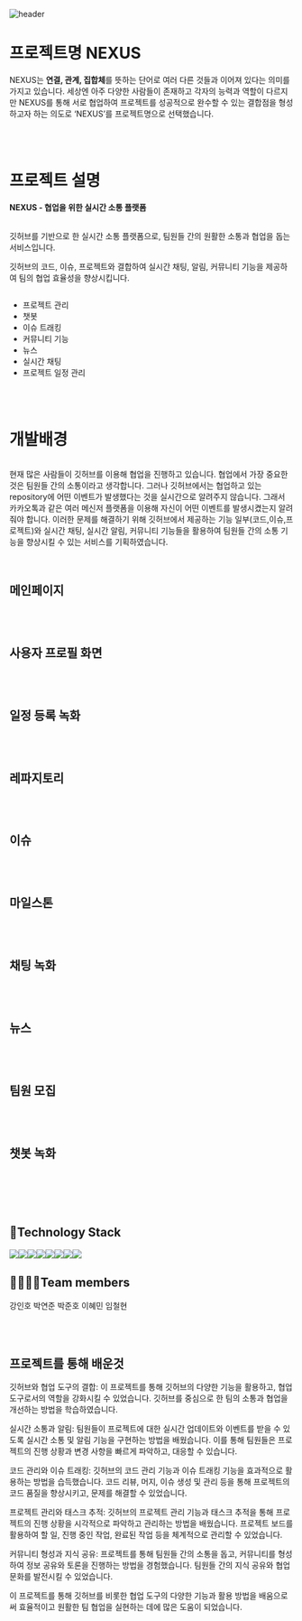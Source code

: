 

 <div style="display:flex; flex-direction:row;"></div>
  <div style="display:flex; flex-direction:row;"></div>
   <div style="display:flex; flex-direction:row;"></div>

![header](https://capsule-render.vercel.app/api?type=waving&color=timeGradient&text=Welcome%20to%20NEXUS%20Project%20👋&animation=twinkling&fontSize=35&fontAlignY=40&fontAlign=70&height=250)


# 프로젝트명 NEXUS


NEXUS는 **연결, 관계, 집합체**를 뜻하는 단어로 여러 다른 것들과 이어져 있다는 의미를 가지고 있습니다.
세상엔 아주 다양한 사람들이 존재하고 각자의 능력과 역할이 다르지만  NEXUS를 통해 서로 협업하여 프로젝트를 성공적으로 완수할 수 있는 결합점을 형성하고자 하는 의도로 ‘NEXUS’를  프로젝트명으로 선택했습니다.

<br><br>
# 프로젝트 설명

**NEXUS - 협업을 위한 실시간 소통 플랫폼**
 
<br>
깃허브를 기반으로 한 실시간 소통 플랫폼으로, 팀원들 간의 원활한 소통과 협업을 돕는 서비스입니다. 

깃허브의 코드, 이슈, 프로젝트와 결합하여 실시간 채팅, 알림, 커뮤니티 기능을 제공하여 팀의 협업 효율성을 향상시킵니다.

 
 
  <div style="display:flex; flex-direction:row;">

 - 프로젝트 관리
 - 챗봇
 - 이슈 트래킹
 - 커뮤니티 기능
 - 뉴스
 - 실시간 채팅
 - 프로젝트 일정 관리
 
</div>
<br><br>


# 개발배경
 <div style="display:flex; flex-direction:row;">

현재 많은 사람들이 깃허브를 이용해 협업을 진행하고 있습니다. 협업에서 가장 중요한 것은 팀원들 간의 소통이라고 생각합니다. 
 그러나 깃허브에서는 협업하고 있는 repository에 어떤 이벤트가 발생했다는 것을 실시간으로 알려주지 않습니다.
 그래서 카카오톡과 같은 여러 메신저 플랫폼을 이용해 자신이 어떤 이벤트를 발생시켰는지 알려줘야 합니다. 
 이러한 문제를 해결하기 위해 깃허브에서 제공하는 기능 일부(코드,이슈,프로젝트)와 실시간 채팅, 실시간 알림, 커뮤니티 기능들을 활용하여 팀원들 간의 소통 기능을 향상시킬 수 있는 서비스를 기획하였습니다.

</div>





<br>


## 메인페이지 

<br><br>


## 사용자 프로필 화면


<br><br>


## 일정 등록 녹화

<br><br>



## 레파지토리

<br><br>


## 이슈

<br>
<br>



## 마일스톤

<br><br>


## 채팅 녹화


<br><br>


## 뉴스

<br><br>


## 팀원 모집

<br><br>


## 챗봇 녹화





<br><br><br><br>



## 🌈Technology Stack

<div style="display:flex; flex-direction:row;">
 <img src="https://img.shields.io/badge/java-007396?style=for-the-badge&logo=java&logoColor=white">
    <img src="https://img.shields.io/badge/Java-007396?style=for-the-badge&logo=Java&logoColor=white"> 
    <img src="https://img.shields.io/badge/Spring-6DB33F?style=for-the-badge&logo=spring&logoColor=white"> 
  <img src="https://img.shields.io/badge/github-181717?style=for-the-badge&logo=github&logoColor=white"> 
    <img src="https://img.shields.io/badge/oracle-F80000?style=for-the-badge&logo=oracle&logoColor=white"> 
  <img src="https://img.shields.io/badge/jquery-0769AD?style=for-the-badge&logo=jquery&logoColor=white"> 
    <br>
    <img src="https://img.shields.io/badge/apache tomcat-F8DC75?style=for-the-badge&logo=apachetomcat&logoColor=black">
 <img src="https://img.shields.io/badge/visual studio code-007ACC?style=for-the-badge&logo=visualstudiocode&logoColor=white">
    <br>
  

</div>



## 👨‍👩‍👧‍👦Team members

 강인호
 박연준
 박준호
 이혜민
 임철현
 
 
  <br><br>
  
  ## 프로젝트를 통해 배운것
  
  
  깃허브와 협업 도구의 결합: 이 프로젝트를 통해 깃허브의 다양한 기능을 활용하고, 협업 도구로서의 역할을 강화시킬 수 있었습니다. 깃허브를 중심으로 한 팀의 소통과 협업을 개선하는 방법을 학습하였습니다.

실시간 소통과 알림: 팀원들이 프로젝트에 대한 실시간 업데이트와 이벤트를 받을 수 있도록 실시간 소통 및 알림 기능을 구현하는 방법을 배웠습니다. 이를 통해 팀원들은 프로젝트의 진행 상황과 변경 사항을 빠르게 파악하고, 대응할 수 있습니다.

코드 관리와 이슈 트래킹: 깃허브의 코드 관리 기능과 이슈 트래킹 기능을 효과적으로 활용하는 방법을 습득했습니다. 코드 리뷰, 머지, 이슈 생성 및 관리 등을 통해 프로젝트의 코드 품질을 향상시키고, 문제를 해결할 수 있었습니다.

프로젝트 관리와 태스크 추적: 깃허브의 프로젝트 관리 기능과 태스크 추적을 통해 프로젝트의 진행 상황을 시각적으로 파악하고 관리하는 방법을 배웠습니다. 프로젝트 보드를 활용하여 할 일, 진행 중인 작업, 완료된 작업 등을 체계적으로 관리할 수 있었습니다.

커뮤니티 형성과 지식 공유: 프로젝트를 통해 팀원들 간의 소통을 돕고, 커뮤니티를 형성하여 정보 공유와 토론을 진행하는 방법을 경험했습니다. 팀원들 간의 지식 공유와 협업 문화를 발전시킬 수 있었습니다.

이 프로젝트를 통해 깃허브를 비롯한 협업 도구의 다양한 기능과 활용 방법을 배움으로써 효율적이고 원활한 팀 협업을 실현하는 데에 많은 도움이 되었습니다.

 


